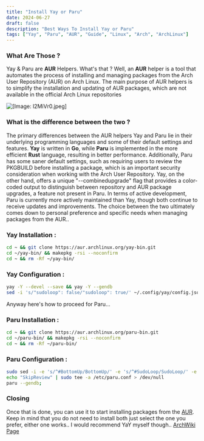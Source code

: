 ```yaml
---
title: "Install Yay or Paru"
date: 2024-06-27
draft: false
description: "Best Ways To Install Yay or Paru"
tags: ["Yay", "Paru", "AUR", "Guide", "Linux", "Arch", "ArchLinux"]
---
```

### What Are Those ?

Yay & Paru are **AUR** Helpers. What's that ? Well, an **AUR** helper is a tool that automates the process of installing and managing packages from the Arch User Repository (AUR) on Arch Linux. The main purpose of AUR helpers is to simplify the installation and updating of AUR packages, which are not available in the official Arch Linux repositories

![[Image: l2MiVr0.jpeg]](https://i.imgur.com/l2MiVr0.jpeg)

### What is the difference between the two ?

The primary differences between the AUR helpers Yay and Paru lie in their underlying programming languages and some of their default settings and features. **Yay** is written in **Go**, while **Paru** is implemented in the more efficient **Rust** language, resulting in better performance. Additionally, Paru has some saner default settings, such as requiring users to review the PKGBUILD before installing a package, which is an important security consideration when working with the Arch User Repository. Yay, on the other hand, offers a unique "--combinedupgrade" flag that provides a color-coded output to distinguish between repository and AUR package upgrades, a feature not present in Paru. In terms of active development, Paru is currently more actively maintained than Yay, though both continue to receive updates and improvements. The choice between the two ultimately comes down to personal preference and specific needs when managing packages from the AUR..

### Yay Installation :

```Bash
cd ~ && git clone https://aur.archlinux.org/yay-bin.git
cd ~/yay-bin/ && makepkg -rsi --noconfirm
cd ~ && rm -Rf ~/yay-bin/
```
### Yay Configuration :

```Bash
yay -Y --devel --save && yay -Y --gendb
sed -i 's/"sudoloop": false/"sudoloop": true/' ~/.config/yay/config.json;
```

Anyway here's how to proceed for Paru...

### Paru Installation :

```Bash
cd ~ && git clone https://aur.archlinux.org/paru-bin.git
cd ~/paru-bin/ && makepkg -rsi --noconfirm
cd ~ && rm -Rf ~/paru-bin/
```
### Paru Configuration :

```Bash
sudo sed -i -e 's/^#BottomUp/BottomUp/' -e 's/^#SudoLoop/SudoLoop/' -e 's/^#CombinedUpgrade/CombinedUpgrade/' -e 's/^#UpgradeMenu/UpgradeMenu/' -e 's/^#NewsOnUpgrade/NewsOnUpgrade/' /etc/paru.conf
echo "SkipReview" | sudo tee -a /etc/paru.conf > /dev/null
paru --gendb;
```

###  Closing

Once that is done, you can use it to start installing packages from the [AUR](https://aur.archlinux.org). Keep in mind that you do not need to install both just select the one you prefer, either one works.. I would recommend YaY myself though.. [ArchWiki Page](https://wiki.archlinux.org/title/AUR_helpers)
